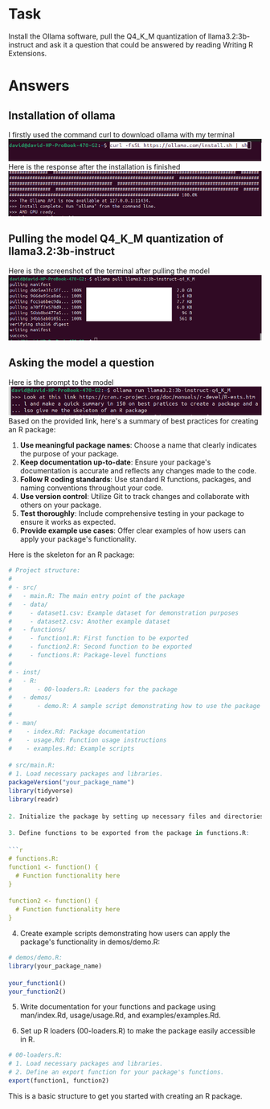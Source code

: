 # **Task** 
Install the Ollama software, pull the Q4_K_M quantization of llama3.2:3b-instruct and ask it a question that could be answered by reading Writing R Extensions.

# **Answers**

## Installation of ollama
I firstly used the command curl to download ollama with my terminal
![installation of ollama](ollama_installation.png)
Here is the response after the installation is finished
![installation finished](ollama_installation_completed.png)

## Pulling the model Q4_K_M quantization of llama3.2:3b-instruct
Here is the screenshot of the terminal after pulling the model
![llama model](pulling_model.png)


## Asking the model a question
Here is the prompt to the model
![Prompt](model_response.png)
Based on the provided link, here's a summary of best practices for 
creating an R package:

1. **Use meaningful package names**: Choose a name that clearly indicates 
the purpose of your package.
2. **Keep documentation up-to-date**: Ensure your package's documentation 
is accurate and reflects any changes made to the code.
3. **Follow R coding standards**: Use standard R functions, packages, and 
naming conventions throughout your code.
4. **Use version control**: Utilize Git to track changes and collaborate 
with others on your package.
5. **Test thoroughly**: Include comprehensive testing in your package to 
ensure it works as expected.
6. **Provide example use cases**: Offer clear examples of how users can 
apply your package's functionality.

Here is the skeleton for an R package:

```r
# Project structure:
#
# - src/
#   - main.R: The main entry point of the package
#   - data/
#     - dataset1.csv: Example dataset for demonstration purposes
#     - dataset2.csv: Another example dataset
#   - functions/
#     - function1.R: First function to be exported
#     - function2.R: Second function to be exported
#     - functions.R: Package-level functions
#
# - inst/
#   - R:
#       - 00-loaders.R: Loaders for the package
#   - demos/
#       - demo.R: A sample script demonstrating how to use the package
#
# - man/
#    - index.Rd: Package documentation
#    - usage.Rd: Function usage instructions
#    - examples.Rd: Example scripts

# src/main.R:
# 1. Load necessary packages and libraries.
packageVersion("your_package_name")
library(tidyverse)
library(readr)

2. Initialize the package by setting up necessary files and directories.

3. Define functions to be exported from the package in functions.R:

```r
# functions.R:
function1 <- function() {
  # Function functionality here
}

function2 <- function() {
  # Function functionality here
}
```

4. Create example scripts demonstrating how users can apply the package's 
functionality in demos/demo.R:

```r
# demos/demo.R:
library(your_package_name)

your_function1()
your_function2()
```

5. Write documentation for your functions and package using man/index.Rd, 
usage/usage.Rd, and examples/examples.Rd.

6. Set up R loaders (00-loaders.R) to make the package easily accessible 
in R.

```r
# 00-loaders.R:
# 1. Load necessary packages and libraries.
# 2. Define an export function for your package's functions.
export(function1, function2)
```

This is a basic structure to get you started with creating an R package.



